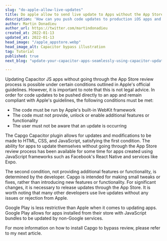 ```yaml
---
slug: "do-apple-allow-live-updates"
title: Do apple allow to send live update to Apps without the App Store review.
description: 'How can you push code updates to production iOS apps and be fully compliant with Apple’s guidelines? '
author: Martin Donadieu
author_url: https://twitter.com/martindonadieu
created_at: 2022-01-13
updated_at: 2022-01-13
head_image: "/apple_appstore.webp"
head_image_alt: Capacitor bypass illustration
tag: Tutorial
published: true
next_blog: "update-your-capacitor-apps-seamlessly-using-capacitor-updater"

---
```


Updating Capacitor JS apps without going through the App Store review process is possible under certain conditions outlined in Apple's official guidelines. However, it is important to note that this is not legal advice. In order for code updates to be pushed directly to an app and remain compliant with Apple's guidelines, the following conditions must be met:

- The code must be run by Apple's built-in WebKit framework
- The code must not provide, unlock or enable additional features or functionality
- The user must not be aware that an update is occurring

The Capgo Capacitor plugin allows for updates and modifications to be made to HTML, CSS, and JavaScript, satisfying the first condition. 
The ability for apps to update themselves without going through the App Store review process has been available for some time for apps created using JavaScript frameworks such as Facebook's React Native and services like Expo.

The second condition, not providing additional features or functionality, is determined by the developer. Capgo is intended for making small tweaks or fixes, rather than introducing new features or functionality. For significant changes, it is necessary to release updates through the App Store. It is worth noting that many other developers use live updates without any issues or rejection from Apple.

Google Play is less restrictive than Apple when it comes to updating apps. Google Play allows for apps installed from their store with JavaScript bundles to be updated by non-Google services. 

For more information on how to install Capgo to bypass review, please refer to my next article.